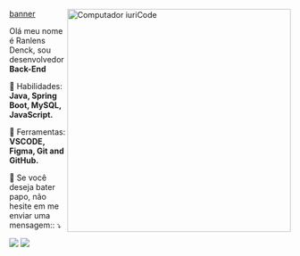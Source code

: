 [banner](https://user-images.githubusercontent.com/53623249/92333475-26648200-f05c-11ea-8513-cc938c656f2a.png)
<img src="https://raw.githubusercontent.com/rdenck/rdenck/master/image/computer-illustration.png" min-width="400px" max-width="400px" width="400px" align="right" alt="Computador iuriCode">

<p align="left"> 
  Olá meu nome é Ranlens Denck, sou desenvolvedor <strong>Back-End</strong> 
</p>

<p align="left">
  💪 Habilidades: <strong>Java, Spring Boot, MySQL, JavaScript.</strong>
</p>

<p align="left">
  💼 Ferramentas: <strong>VSCODE, Figma,  Git and GitHub.</strong>
</p>

<p align="left">
  💌 Se você deseja bater papo, não hesite em me enviar uma mensagem:: ⤵️
</p>

<p align="left">
  <a href="https://www.facebook.com/ranlens.denck.16/" alt="Facebook">
  <img src="https://img.shields.io/badge/-Facebook-DF0174?style=for-the-badge&logo=instagram&logoColor=white&link=https://www.facebook.com/ranlens.denck.16/"/></a>

  <a href="https://www.linkedin.com/in/ranlens-denck-dev/" alt="Linkedin">
  <img src="https://img.shields.io/badge/-Linkedin-0e76a8?style=for-the-badge&logo=Linkedin&logoColor=white&link=https:https://www.linkedin.com/in/ranlens-denck-dev/" /></a>
